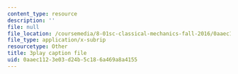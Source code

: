 ```yaml
---
content_type: resource
description: ''
file: null
file_location: /coursemedia/8-01sc-classical-mechanics-fall-2016/0aaec1123e03d24b5c186a469a8a4155_RBaBEjzMr4E.srt
file_type: application/x-subrip
resourcetype: Other
title: 3play caption file
uid: 0aaec112-3e03-d24b-5c18-6a469a8a4155
---
```

